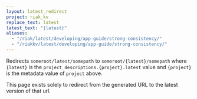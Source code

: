 ```yaml
---
layout: latest_redirect
project: riak_kv
replace_text: latest
latest_text: "{latest}"
aliases:
  - "/riak/latest/developing/app-guide/strong-consistency/"
  - "/riakkv/latest/developing/app-guide/strong-consistency/"
---
```


Redirects `someroot/latest/somepath` to `someroot/{latest}/somepath` 
where `{latest}` is the `project_descriptions.{project}.latest` value
and `{project}` is the metadata value of `project` above.

This page exists solely to redirect from the generated URL to the latest version of
that url.


